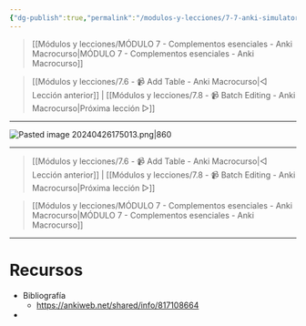 ```yaml
---
{"dg-publish":true,"permalink":"/modulos-y-lecciones/7-7-anki-simulator-anki-macrocurso/","noteIcon":""}
---
```



> [[Módulos y lecciones/MÓDULO 7 - Complementos esenciales - Anki Macrocurso\|MÓDULO 7 - Complementos esenciales - Anki Macrocurso]]

> [[Módulos y lecciones/7.6 - 📹 Add Table - Anki Macrocurso\|◁ Lección anterior]] | [[Módulos y lecciones/7.8 - 📹 Batch Editing - Anki Macrocurso\|Próxima lección ▷]]

---

![Pasted image 20240426175013.png|860](/img/user/ANEXOS/Pasted%20image%2020240426175013.png)


---

> [[Módulos y lecciones/7.6 - 📹 Add Table - Anki Macrocurso\|◁ Lección anterior]] | [[Módulos y lecciones/7.8 - 📹 Batch Editing - Anki Macrocurso\|Próxima lección ▷]]

> [[Módulos y lecciones/MÓDULO 7 - Complementos esenciales - Anki Macrocurso\|MÓDULO 7 - Complementos esenciales - Anki Macrocurso]]

---

# Recursos
- Bibliografía
	- https://ankiweb.net/shared/info/817108664
- 
